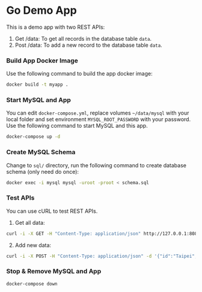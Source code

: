 # Go Demo App

This is a demo app with two REST APIs:
1. Get /data: To get all records in the database table `data`.
2. Post /data: To add a new record to the database table `data`.

### Build App Docker Image

Use the following command to build the app docker image:

```bash
docker build -t myapp .
```

### Start MySQL and App

You can edit `docker-compose.yml`, 
replace volumes `~/data/mysql` with your local folder and set environment `MYSQL_ROOT_PASSWORD` with your password.
Use the following command to start MySQL and this app.

```bash
docker-compose up -d
```

### Create MySQL Schema

Change to `sql/` directory, run the following command to create database schema (only need do once):

```bash
docker exec -i mysql mysql -uroot -proot < schema.sql
```

### Test APIs

You can use cURL to test REST APIs.

1. Get all data:

```bash
curl -i -X GET -H "Content-Type: application/json" http://127.0.0.1:8080/data
```

2. Add new data:

```bash
curl -i -X POST -H "Content-Type: application/json" -d '{"id":"Taipei", "location":{"lat":25.032969, "lng":121.565414}}' http://127.0.0.1:8080/data
```

### Stop & Remove MySQL and App

```bash
docker-compose down
```
